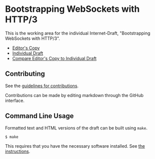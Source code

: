 # Bootstrapping WebSockets with HTTP/3

This is the working area for the individual Internet-Draft, "Bootstrapping WebSockets with HTTP/3".

* [Editor's Copy](https://RyanTheOptimist.github.io/httpbis-h3-websockets/#go.draft-hamilton-httpbis-h3-websockets.html)
* [Individual Draft](https://datatracker.ietf.org/doc/html/draft-hamilton-httpbis-h3-websockets)
* [Compare Editor's Copy to Individual Draft](https://RyanTheOptimist.github.io/httpbis-h3-websockets/#go.draft-hamilton-httpbis-h3-websockets.diff)


## Contributing

See the
[guidelines for contributions](https://github.com/RyanTheOptimist/httpbis-h3-websockets/blob/main/CONTRIBUTING.md).

Contributions can be made by editing markdown through the GitHub interface.


## Command Line Usage

Formatted text and HTML versions of the draft can be built using `make`.

```sh
$ make
```

This requires that you have the necessary software installed.  See
[the instructions](https://github.com/martinthomson/i-d-template/blob/main/doc/SETUP.md).

